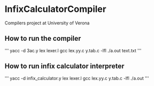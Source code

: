 # InfixCalculatorCompiler
Compilers project at University of Verona

## How to run the compiler
'''
yacc -d 3ac.y
lex lexer.l
gcc lex.yy.c y.tab.c -lfl
./a.out text.txt
'''

## How to run infix calculator interpreter
'''
yacc -d infix_calculator.y
lex lexer.l
gcc lex.yy.c y.tab.c -lfl
./a.out
'''
